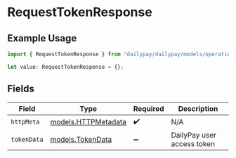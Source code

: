 # RequestTokenResponse

## Example Usage

```typescript
import { RequestTokenResponse } from "dailypay/dailypay/models/operations";

let value: RequestTokenResponse = {};
```

## Fields

| Field                                               | Type                                                | Required                                            | Description                                         |
| --------------------------------------------------- | --------------------------------------------------- | --------------------------------------------------- | --------------------------------------------------- |
| `httpMeta`                                          | [models.HTTPMetadata](../../models/httpmetadata.md) | :heavy_check_mark:                                  | N/A                                                 |
| `tokenData`                                         | [models.TokenData](../../models/tokendata.md)       | :heavy_minus_sign:                                  | DailyPay user access token                          |